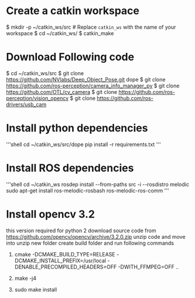 # Create a catkin workspace

 $ mkdir -p ~/catkin_ws/src   # Replace `catkin_ws` with the name of your workspace
 $ cd ~/catkin_ws/
 $ catkin_make
 # Download Following  code
$ cd ~/catkin_ws/src
$ git clone https://github.com/NVlabs/Deep_Object_Pose.git dope
$ git clone https://github.com/ros-perception/camera_info_manager_py
$ git clone https://github.com/OTL/cv_camera
$ git clone https://github.com/ros-perception/vision_opencv
$ git clone https://github.com/ros-drivers/usb_cam
# Install python dependencies
'''shell
cd ~/catkin_ws/src/dope
pip install -r requirements.txt
'''
# Install ROS dependencies
'''shell
cd ~/catkin_ws
rosdep install --from-paths src -i --rosdistro melodic
sudo apt-get install ros-melodic-rosbash ros-melodic-ros-comm
'''

# Install opencv 3.2
this version required for python 2
download source code from https://github.com/opencv/opencv/archive/3.2.0.zip
unzip code and move into unzip new folder 
create build folder and run following commands
1. cmake -DCMAKE_BUILD_TYPE=RELEASE -DCMAKE_INSTALL_PREFIX=/usr/local -DENABLE_PRECOMPILED_HEADERS=OFF -DWITH_FFMPEG=OFF ..

2. make -j4
3. sudo make install
